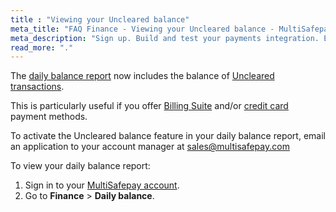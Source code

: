 ```yaml
---
title : "Viewing your Uncleared balance"
meta_title: "FAQ Finance - Viewing your Uncleared balance - MultiSafepay Docs"
meta_description: "Sign up. Build and test your payments integration. Explore our products and services. Use our API Reference, SDKs, and wrappers. Get support."
read_more: "."
---
```


The [daily balance report](/faq/finance/viewing-your-daily-balance/) now includes the balance of [Uncleared transactions](/faq/finance/evaluating-uncleared-card-transactions/). 

This is particularly useful if you offer [Billing Suite](/payment-methods/billing-suite/) and/or [credit card](/payment-methods/credit-and-debit-cards/) payment methods. 

To activate the Uncleared balance feature in your daily balance report, email an application to your account manager at <sales@multisafepay.com>

To view your daily balance report:

1. Sign in to your [MultiSafepay account](https://merchant.multisafepay.com).
2. Go to **Finance** > **Daily balance**.